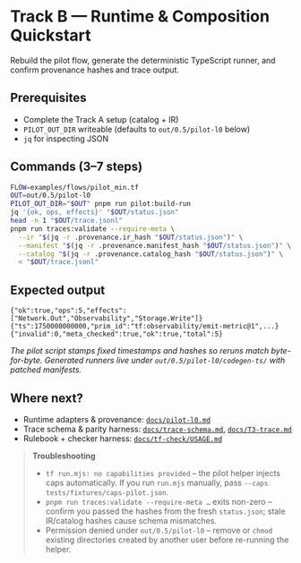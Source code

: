 # Track B — Runtime & Composition Quickstart

Rebuild the pilot flow, generate the deterministic TypeScript runner, and confirm provenance hashes and trace output.

## Prerequisites

- Complete the Track A setup (catalog + IR)
- `PILOT_OUT_DIR` writeable (defaults to `out/0.5/pilot-l0` below)
- `jq` for inspecting JSON

## Commands (3–7 steps)

```bash
FLOW=examples/flows/pilot_min.tf
OUT=out/0.5/pilot-l0
PILOT_OUT_DIR="$OUT" pnpm run pilot:build-run
jq '{ok, ops, effects}' "$OUT/status.json"
head -n 1 "$OUT/trace.jsonl"
pnpm run traces:validate --require-meta \
  --ir "$(jq -r .provenance.ir_hash "$OUT/status.json")" \
  --manifest "$(jq -r .provenance.manifest_hash "$OUT/status.json")" \
  --catalog "$(jq -r .provenance.catalog_hash "$OUT/status.json")" \
  < "$OUT/trace.jsonl"
```

## Expected output

```
{"ok":true,"ops":5,"effects":["Network.Out","Observability","Storage.Write"]}
{"ts":1750000000000,"prim_id":"tf:observability/emit-metric@1",...}
{"invalid":0,"meta_checked":true,"ok":true,"total":5}
```

*The pilot script stamps fixed timestamps and hashes so reruns match byte-for-byte. Generated runners live under `out/0.5/pilot-l0/codegen-ts/` with patched manifests.*

## Where next?

- Runtime adapters & provenance: [`docs/pilot-l0.md`](../../pilot-l0.md)
- Trace schema & parity harness: [`docs/trace-schema.md`](../../trace-schema.md), [`docs/T3-trace.md`](../../T3-trace.md)
- Rulebook + checker harness: [`docs/tf-check/USAGE.md`](../../tf-check/USAGE.md)

> **Troubleshooting**
>
> - `tf run.mjs: no capabilities provided` – the pilot helper injects caps automatically. If you run `run.mjs` manually, pass `--caps tests/fixtures/caps-pilot.json`.
> - `pnpm run traces:validate --require-meta …` exits non-zero – confirm you passed the hashes from the fresh `status.json`; stale IR/catalog hashes cause schema mismatches.
> - Permission denied under `out/0.5/pilot-l0` – remove or `chmod` existing directories created by another user before re-running the helper.
